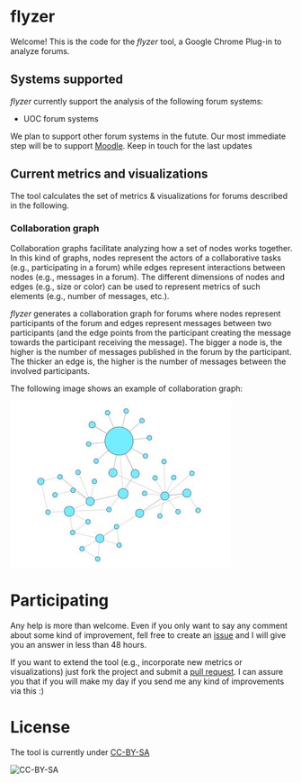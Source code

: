 
# flyzer
Welcome! This is the code for the _flyzer_ tool, a Google Chrome Plug-in to analyze forums. 

## Systems supported
_flyzer_ currently support the analysis of the following forum systems:

* UOC forum systems

We plan to support other forum systems in the futute. Our most immediate step will be to support [Moodle](https://moodle.org). Keep in touch for the last updates

## Current metrics and visualizations

The tool calculates the set of metrics & visualizations for forums described in the following. 

### Collaboration graph

Collaboration graphs facilitate analyzing how a set of nodes works together. In this kind of graphs, nodes represent the actors of a collaborative tasks (e.g., participating in a forum) while edges represent interactions between nodes (e.g., messages in a forum). The different dimensions of nodes and edges (e.g., size or color) can be used to represent metrics of such elements (e.g., number of messages, etc.).

_flyzer_ generates a collaboration graph for forums where nodes represent participants of the forum and edges represent messages between two participants (and the edge points from the participant creating the message towards the participant receiving the message). The bigger a node is, the higher is the number of messages published in the forum by the participant. The thicker an edge is, the higher is the number of messages between the involved participants.

The following image shows an example of collaboration graph:

![Collaboration Graph example](https://github.com/jlcanovas/flyzer/blob/master/examples/exampleGraph.jpg?raw=true?raw=true "Collaboration Graph Example")

# Participating
Any help is more than welcome. Even if you only want to say any comment about some kind of improvement, fell free to create an [issue]([https://github.com/jlcanovas/flyzer/issues](https://github.com/jlcanovas/flyzer/issues)) and I will give you an answer in less than 48 hours. 

If you want to extend the tool (e.g., incorporate new metrics or visualizations) just fork the project and submit a [pull request]([https://github.com/jlcanovas/flyzer/pulls](https://github.com/jlcanovas/flyzer/pulls)). I can assure you that if you will make my day if you send me any kind of improvements via this :)

# License
The tool is currently under [CC-BY-SA]([https://creativecommons.org/licenses/by-sa/4.0/](https://creativecommons.org/licenses/by-sa/4.0/))

![CC-BY-SA](https://i.creativecommons.org/l/by-sa/4.0/88x31.png)
